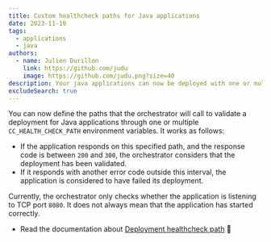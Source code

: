 ```yaml
---
title: Custom healthcheck paths for Java applications
date: 2023-11-10
tags:
  - applications
  - java
authors:
  - name: Julien Durillon
    link: https://github.com/judu
    image: https://github.com/judu.png?size=40
description: Your java applications can now be deployed with one or multiple custom healtchecks
excludeSearch: true
---
```


You can now define the paths that the orchestrator will call to validate a deployment for Java applications through one or multiple `CC_HEALTH_CHECK_PATH` environment variables. It works as follows:

* If the application responds on this specified path, and the response code is between `200` and `300`, the orchestrator considers that the deployment has been validated.
* If it responds with another error code outside this interval, the application is considered to have failed its deployment.

Currently, the orchestrator only checks whether the application is listening to TCP port `8080`. It does not always mean that the application has started correctly.

- Read the documentation about [Deployment healthcheck path](https://developers.clever-cloud.com/doc/develop/healthcheck/) 📖
